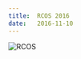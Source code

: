 ```yaml
---
title:  RCOS 2016
date:   2016-11-10
---
```


![RCOS](https://scontent-yyz1-1.xx.fbcdn.net/v/t1.0-9/14316776_1197704523605777_3670388590824135199_n.jpg?oh=9ab05a06cb05df82e85dd384a5486d9c&oe=58C606C1)
  